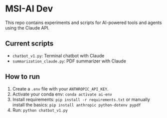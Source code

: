 # MSI-AI Dev

This repo contains experiments and scripts for AI-powered tools and agents using the Claude API.

## Current scripts

- `chatbot_v1.py`: Terminal chatbot with Claude
- `summarization_claude.py`: PDF summarizer with Claude

## How to run

1. Create a `.env` file with your `ANTHROPIC_API_KEY`.
2. Activate your conda env: `conda activate ai-env`
3. Install requirements: `pip install -r requirements.txt` or manually install the basics: `pip install anthropic python-dotenv pypdf`
4. Run: `python chatbot_v1.py`
